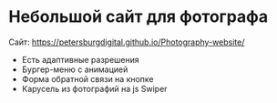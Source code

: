 # Небольшой сайт для фотографа
Сайт: https://petersburgdigital.github.io/Photography-website/
* Есть адаптивные разрешения
* Бургер-меню с анимацией
* Форма обратной связи на кнопке
* Карусель из фотографий на js Swiper
